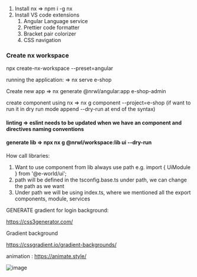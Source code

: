1. Install nx => npm i -g nx
2. Install VS code extensions
    1. Angular Language service
    2. Prettier code formatter
    3. Bracket pair colorizer
    4. CSS navigation

### Create nx workspace 
  npx create-nx-workspace --preset=angular
  
  
running the application:
=> nx serve e-shop 


Create new app => nx generate @nrwl/angular:app e-shop-admin

create component using nx => nx g component --project=e-shop (if want to run it in dry run mode append --dry-run at end of the syntax)

 #### linting => eslint needs to be updated when we have an component and directives naming conventions
 
 #### generate lib => npx nx g @nrwl/workspace:lib ui --dry-run

How call libraries:

1. Want to use component from lib always use path e.g. import { UiModule } from '@e-world/ui';
2. path will be defined in the tsconfig.base.ts under path, we can change the path as we want
3. Under path we will be using index.ts, where we mentioned all the export components, module, services


GENERATE gradient for login background:

https://css3generator.com/

Gradient background

https://cssgradient.io/gradient-backgrounds/


animation : https://animate.style/



![image](https://user-images.githubusercontent.com/5713791/147375420-1a1585c7-5a8d-4b00-b74d-caf85f901a37.png)

